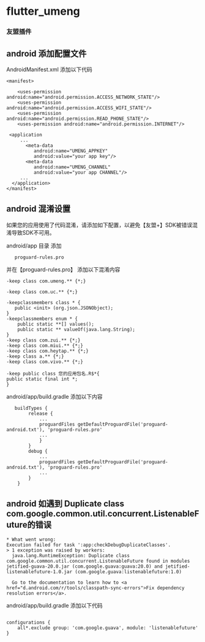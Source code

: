 # flutter_umeng
### 友盟插件

##  android 添加配置文件

AndroidManifest.xml 添加以下代码
```
<manifest>

    <uses-permission android:name="android.permission.ACCESS_NETWORK_STATE"/>
    <uses-permission android:name="android.permission.ACCESS_WIFI_STATE"/>
    <uses-permission android:name="android.permission.READ_PHONE_STATE"/>
    <uses-permission android:name="android.permission.INTERNET"/>

 <application
     ...
       <meta-data
          android:name="UMENG_APPKEY"
          android:value="your app key"/>
       <meta-data
          android:name="UMENG_CHANNEL"
          android:value="your app CHANNEL"/>
     ...
  </application>
</manifest>
```
## android 混淆设置

如果您的应用使用了代码混淆，请添加如下配置，以避免【友盟+】SDK被错误混淆导致SDK不可用。

android/app 目录 添加
```
   proguard-rules.pro
```
并在【proguard-rules.pro】 添加以下混淆内容
```
-keep class com.umeng.** {*;}

-keep class com.uc.** {*;}

-keepclassmembers class * {
   public <init> (org.json.JSONObject);
}
-keepclassmembers enum * {
    public static **[] values();
    public static ** valueOf(java.lang.String);
}
-keep class com.zui.** {*;}
-keep class com.miui.** {*;}
-keep class com.heytap.** {*;}
-keep class a.** {*;}
-keep class com.vivo.** {*;}

-keep public class 您的应用包名.R$*{
public static final int *;
}
```

android/app/build.gradle
添加以下内容
```
   buildTypes {
        release {
            ...
            proguardFiles getDefaultProguardFile('proguard-android.txt'), 'proguard-rules.pro'
            ...
            }
        }
        debug {
            ...
            proguardFiles getDefaultProguardFile('proguard-android.txt'), 'proguard-rules.pro'
            ...
        }
    }
```


## android 如遇到 Duplicate class com.google.common.util.concurrent.ListenableFuture的错误

```
* What went wrong:
Execution failed for task ':app:checkDebugDuplicateClasses'.
> 1 exception was raised by workers:
  java.lang.RuntimeException: Duplicate class com.google.common.util.concurrent.ListenableFuture found in modules jetified-guava-20.0.jar (com.google.guava:guava:20.0) and jetified-listenablefuture-1.0.jar (com.google.guava:listenablefuture:1.0)

  Go to the documentation to learn how to <a href="d.android.com/r/tools/classpath-sync-errors">Fix dependency resolution errors</a>.
```

android/app/build.gradle 添加以下代码

```

configurations {
    all*.exclude group: 'com.google.guava', module: 'listenablefuture'
}

```